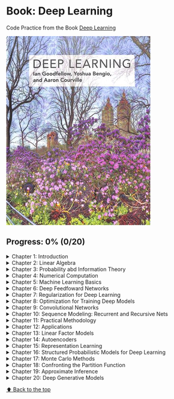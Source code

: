 # Book: Deep Learning

Code Practice from the Book [Deep Learning](https://www.deeplearningbook.org/)


<img src="./utils/book-cover.jpg" alt="Book Cover">

## Progress: 0% (0/20)

<details>
<summary>Chapter 1: Introduction</summary>

- [ ] Algorithms
    - [ ] C++
    - [ ] Mojo
    - [ ] Lisp
    - [ ] Prolog 
- [ ] Notes
- [ ] Exercices

</details>

<details>
<summary>Chapter 2: Linear Algebra</summary>

- [ ] Algorithms
    - [ ] C++
    - [ ] Python / Mojo
    - [ ] Lisp
    - [ ] Prolog 
- [ ] Notes
- [ ] Exercices

</details>

<details>
<summary>Chapter 3: Probability abd Information Theory</summary>

- [ ] Algorithms
    - [ ] C++
    - [ ] Python / Mojo
    - [ ] Lisp
    - [ ] Prolog 
- [ ] Notes
- [ ] Exercices

</details>

<details>
<summary>Chapter 4: Numerical Computation</summary>

- [ ] Algorithms
    - [ ] C++
    - [ ] Python / Mojo
    - [ ] Lisp
    - [ ] Prolog 
- [ ] Notes
- [ ] Exercices


</details>

<details>
<summary>Chapter 5: Machine Learning Basics</summary>

- [ ] Algorithms
    - [ ] C++
    - [ ] Python / Mojo
    - [ ] Lisp
    - [ ] Prolog 
- [ ] Notes
- [ ] Exercices

</details>

<details>
<summary>Chapter 6: Deep Feedfoward Networks</summary>

- [ ] Algorithms
    - [ ] C++
    - [ ] Python / Mojo
    - [ ] Lisp
    - [ ] Prolog 
- [ ] Notes
- [ ] Exercices

</details>

<details>
<summary>Chapter 7: Regularization for Deep Learning</summary>

- [ ] Algorithms
    - [ ] C++
    - [ ] Python / Mojo
    - [ ] Lisp
    - [ ] Prolog 
- [ ] Notes
- [ ] Exercices

</details>

<details>
<summary>Chapter 8: Optimization for Training Deep Models</summary>

- [ ] Algorithms
    - [ ] C++
    - [ ] Python / Mojo
    - [ ] Lisp
    - [ ] Prolog 
- [ ] Notes
- [ ] Exercices

</details>


<details>
<summary>Chapter 9: Convolutional Networks</summary>

- [ ] Algorithms
    - [ ] C++
    - [ ] Python / Mojo
    - [ ] Lisp
    - [ ] Prolog 
- [ ] Notes
- [ ] Exercices

</details>


<details>
<summary>Chapter 10: Sequence Modeling: Recurrent and Recursive Nets</summary>

- [ ] Algorithms
    - [ ] C++
    - [ ] Python / Mojo
    - [ ] Lisp
    - [ ] Prolog 
- [ ] Notes
- [ ] Exercices

</details>

<details>
<summary>Chapter 11: Practical Methodology</summary>

- [ ] Algorithms
    - [ ] C++
    - [ ] Python / Mojo
    - [ ] Lisp
- [ ] Notes
- [ ] Exercices

</details>

<details>
<summary>Chapter 12: Applications</summary>

- [ ] Algorithms
    - [ ] C++
    - [ ] Python / Mojo
    - [ ] Lisp
    - [ ] Prolog 
- [ ] Notes
- [ ] Exercices

</details>

<details>
<summary>Chapter 13: Linear Factor Models</summary>

- [ ] Algorithms
    - [ ] C++
    - [ ] Python / Mojo
    - [ ] Lisp
    - [ ] Prolog 
- [ ] Notes
- [ ] Exercices

</details>

<details>
<summary>Chapter 14: Autoencoders</summary>

- [ ] Algorithms
    - [ ] C++
    - [ ] Python / Mojo
    - [ ] Lisp
    - [ ] Prolog 
- [ ] Notes
- [ ] Exercices

</details>

<details>
<summary>Chapter 15: Representation Learning</summary>

- [ ] Algorithms
    - [ ] C++
    - [ ] Python / Mojo
    - [ ] Lisp
    - [ ] Prolog 
- [ ] Notes
- [ ] Exercices

</details>

<details>
<summary>Chapter 16: Structured Probabilistic Models for Deep Learning</summary>

- [ ] Algorithms
    - [ ] C++
    - [ ] Python / Mojo
    - [ ] Lisp
    - [ ] Prolog 
- [ ] Notes
- [ ] Exercices

</details>

<details>
<summary>Chapter 17: Monte Carlo Methods</summary>

- [ ] Algorithms
    - [ ] C++
    - [ ] Python / Mojo
    - [ ] Lisp
    - [ ] Prolog 
- [ ] Notes
- [ ] Exercices

</details>

<details>
<summary>Chapter 18: Confronting the Partition Function</summary>

- [ ] Algorithms
    - [ ] C++
    - [ ] Python / Mojo
    - [ ] Lisp
    - [ ] Prolog 
- [ ] Notes
- [ ] Exercices

</details>

<details>
<summary>Chapter 19: Approximate Inference</summary>

- [ ] Algorithms
    - [ ] C++
    - [ ] Python / Mojo
    - [ ] Lisp
    - [ ] Prolog 
- [ ] Notes
- [ ] Exercices

</details>
<details>
<summary>Chapter 20: Deep Generative Models</summary>

- [ ] Algorithms
    - [ ] C++
    - [ ] Python / Mojo
    - [ ] Lisp
    - [ ] Prolog 
- [ ] Notes
- [ ] Exercices

</details>


[⬆ Back to the top](#Book:-Deep-Learning)<br>

